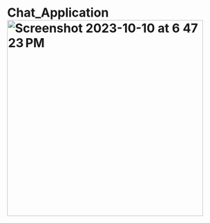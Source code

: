 # Chat_Application<img width="453" alt="Screenshot 2023-10-10 at 6 47 23 PM" src="https://github.com/djdiptayan1/Chat_Application/assets/111650788/3facaa15-df07-4a03-ae71-a90a04fdba1d">
